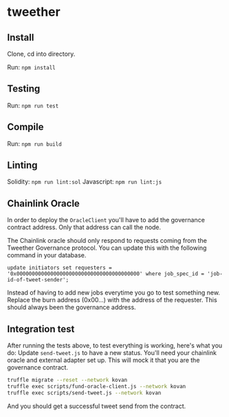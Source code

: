 # tweether

## Install

Clone, cd into directory.

Run: `npm install`

## Testing

Run: `npm run test`

## Compile

Run: `npm run build`

## Linting

Solidity: `npm run lint:sol`
Javascript: `npm run lint:js`

## Chainlink Oracle

In order to deploy the `OracleClient` you'll have to add the governance contract address. Only that address can call the node.

The Chainlink oracle should only respond to requests coming from the Tweether Governance protocol. You can update this with the following command in your database.

`update initiators set requesters = '0x0000000000000000000000000000000000000000' where job_spec_id = 'job-id-of-tweet-sender';`

Instead of having to add new jobs everytime you go to test something new. Replace the burn address (0x00...) with the address of the requester. This should always been the governance address. 

## Integration test

After running the tests above, to test everything is working, here's what you do:
Update `send-tweet.js` to have a new status.
You'll need your chainlink oracle and external adapter set up.
This will mock it that you are the governance contract.
```bash
truffle migrate --reset --network kovan
truffle exec scripts/fund-oracle-client.js --network kovan
truffle exec scripts/send-tweet.js --network kovan
```
And you should get a successful tweet send from the contract. 